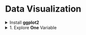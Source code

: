 # Data Visualization

<div sytle='width:1000px;margin:auto'>

<details><summary>Install <b>ggplot2</b></summary><p>
~~~
install.packages('ggplots2')
library(ggplot2)
~~~
</p></details>

<details><summary>1. Explore <b>One</b> Variable</b></summary><p>

<details><summary><b>1. Histograms</b></summary><p>

</p></details>

</p></details>

</div>